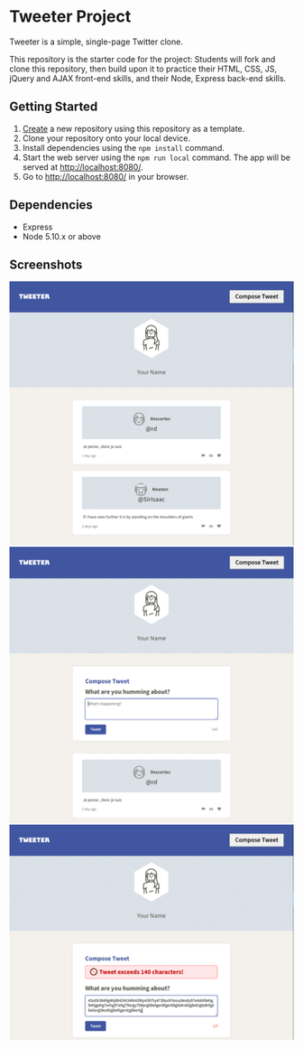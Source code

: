 # Tweeter Project

Tweeter is a simple, single-page Twitter clone.

This repository is the starter code for the project: Students will fork and clone this repository, then build upon it to practice their HTML, CSS, JS, jQuery and AJAX front-end skills, and their Node, Express back-end skills.

## Getting Started

1. [Create](https://docs.github.com/en/repositories/creating-and-managing-repositories/creating-a-repository-from-a-template) a new repository using this repository as a template.
2. Clone your repository onto your local device.
3. Install dependencies using the `npm install` command.
3. Start the web server using the `npm run local` command. The app will be served at <http://localhost:8080/>.
4. Go to <http://localhost:8080/> in your browser.

## Dependencies

- Express
- Node 5.10.x or above

## Screenshots
![Tweet Screenshot](https://github.com/ItsXete/tweeter/blob/master/docs/tweet1.PNG?raw=true)
![Tweet Screenshot](https://github.com/ItsXete/tweeter/blob/master/docs/tweet2.PNG?raw=true)
![Tweet Screenshot](https://github.com/ItsXete/tweeter/blob/master/docs/tweet3.PNG?raw=true)
